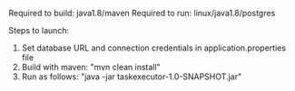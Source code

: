 Required to build: java1.8/maven
Required to run: linux/java1.8/postgres

Steps to launch:
1. Set database URL and connection credentials in application.properties file
2. Build with maven: "mvn clean install"
3. Run as follows: "java -jar taskexecutor-1.0-SNAPSHOT.jar"
 
